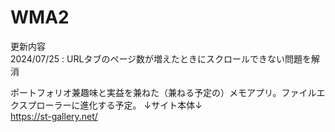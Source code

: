 # WMA2

更新内容  
2024/07/25 : URLタブのページ数が増えたときにスクロールできない問題を解消  


ポートフォリオ兼趣味と実益を兼ねた（兼ねる予定の）メモアプリ。ファイルエクスプローラーに進化する予定。
↓サイト本体↓  
https://st-gallery.net/
